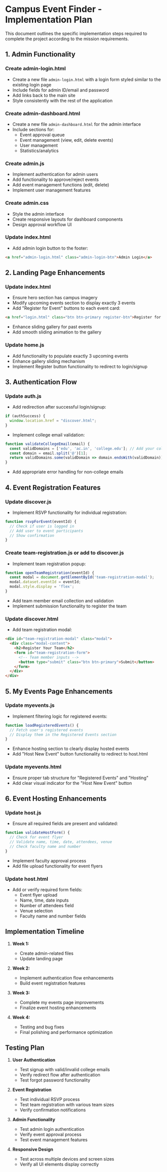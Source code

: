 # Campus Event Finder - Implementation Plan

This document outlines the specific implementation steps required to complete the project according to the mission requirements.

## 1. Admin Functionality

### Create admin-login.html
- Create a new file `admin-login.html` with a login form styled similar to the existing login page
- Include fields for admin ID/email and password
- Add links back to the main site
- Style consistently with the rest of the application

### Create admin-dashboard.html
- Create a new file `admin-dashboard.html` for the admin interface
- Include sections for:
  - Event approval queue
  - Event management (view, edit, delete events)
  - User management
  - Statistics/analytics

### Create admin.js
- Implement authentication for admin users
- Add functionality to approve/reject events
- Add event management functions (edit, delete)
- Implement user management features

### Create admin.css
- Style the admin interface
- Create responsive layouts for dashboard components
- Design approval workflow UI

### Update index.html
- Add admin login button to the footer:
```html
<a href="admin-login.html" class="admin-login-btn">Admin Login</a>
```

## 2. Landing Page Enhancements

### Update index.html
- Ensure hero section has campus imagery
- Modify upcoming events section to display exactly 3 events
- Add "Register for Event" buttons to each event card:
```html
<a href="login.html" class="btn btn-primary register-btn">Register for Event</a>
```
- Enhance sliding gallery for past events
- Add smooth sliding animation to the gallery

### Update home.js
- Add functionality to populate exactly 3 upcoming events
- Enhance gallery sliding mechanism
- Implement Register button functionality to redirect to login/signup

## 3. Authentication Flow

### Update auth.js
- Add redirection after successful login/signup:
```javascript
if (authSuccess) {
  window.location.href = "discover.html";
}
```
- Implement college email validation:
```javascript
function validateCollegeEmail(email) {
  const validDomains = ['edu', 'ac.in', 'college.edu']; // Add your college domains
  const domain = email.split('@')[1];
  return validDomains.some(validDomain => domain.endsWith(validDomain));
}
```
- Add appropriate error handling for non-college emails

## 4. Event Registration Features

### Update discover.js
- Implement RSVP functionality for individual registration:
```javascript
function rsvpForEvent(eventId) {
  // Check if user is logged in
  // Add user to event participants
  // Show confirmation
}
```

### Create team-registration.js or add to discover.js
- Implement team registration popup:
```javascript
function openTeamRegistration(eventId) {
  const modal = document.getElementById('team-registration-modal');
  modal.dataset.eventId = eventId;
  modal.style.display = 'flex';
}
```
- Add team member email collection and validation
- Implement submission functionality to register the team

### Update discover.html
- Add team registration modal:
```html
<div id="team-registration-modal" class="modal">
  <div class="modal-content">
    <h2>Register Your Team</h2>
    <form id="team-registration-form">
      <!-- Team member inputs -->
      <button type="submit" class="btn btn-primary">Submit</button>
    </form>
  </div>
</div>
```

## 5. My Events Page Enhancements

### Update myevents.js
- Implement filtering logic for registered events:
```javascript
function loadRegisteredEvents() {
  // Fetch user's registered events
  // Display them in the Registered Events section
}
```
- Enhance hosting section to clearly display hosted events
- Add "Host New Event" button functionality to redirect to host.html

### Update myevents.html
- Ensure proper tab structure for "Registered Events" and "Hosting"
- Add clear visual indicator for the "Host New Event" button

## 6. Event Hosting Enhancements

### Update host.js
- Ensure all required fields are present and validated:
```javascript
function validateHostForm() {
  // Check for event flyer
  // Validate name, time, date, attendees, venue
  // Check faculty name and number
}
```
- Implement faculty approval process
- Add file upload functionality for event flyers

### Update host.html
- Add or verify required form fields:
  - Event flyer upload
  - Name, time, date inputs
  - Number of attendees field
  - Venue selection
  - Faculty name and number fields

## Implementation Timeline

1. **Week 1:**
   - Create admin-related files
   - Update landing page

2. **Week 2:**
   - Implement authentication flow enhancements
   - Build event registration features

3. **Week 3:**
   - Complete my events page improvements
   - Finalize event hosting enhancements

4. **Week 4:**
   - Testing and bug fixes
   - Final polishing and performance optimization

## Testing Plan

1. **User Authentication**
   - Test signup with valid/invalid college emails
   - Verify redirect flow after authentication
   - Test forgot password functionality

2. **Event Registration**
   - Test individual RSVP process
   - Test team registration with various team sizes
   - Verify confirmation notifications

3. **Admin Functionality**
   - Test admin login authentication
   - Verify event approval process
   - Test event management features

4. **Responsive Design**
   - Test across multiple devices and screen sizes
   - Verify all UI elements display correctly 